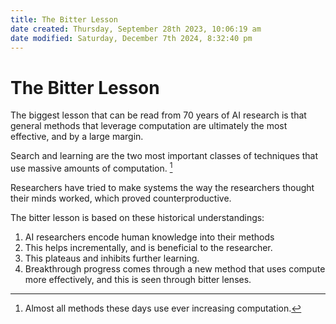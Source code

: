 ```yaml
---
title: The Bitter Lesson
date created: Thursday, September 28th 2023, 10:06:19 am
date modified: Saturday, December 7th 2024, 8:32:40 pm
---
```


# The Bitter Lesson

The biggest lesson that can be read from 70 years of AI research is that
general methods that leverage computation are ultimately the most
effective, and by a large margin.

Search and learning are the two most important classes of techniques
that use massive amounts of computation. [^1]

[^1]: Almost all methods these days use ever increasing computation.

Researchers have tried to make systems the way the researchers thought
their minds worked, which proved counterproductive.

The bitter lesson is based on these historical understandings:

1.  AI researchers encode human knowledge into their methods
2.  This helps incrementally, and is beneficial to the researcher.
3.  This plateaus and inhibits further learning.
4.  Breakthrough progress comes through a new method that uses compute
    more effectively, and this is seen through bitter lenses.
